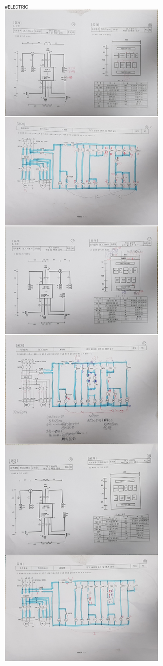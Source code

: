 #ELECTRIC
![](./IMAGES3/h16.jpg)
![](./IMAGES3/i16.jpg)
![](./IMAGES3/h17.jpg)
![](./IMAGES3/i17.jpg)
![](./IMAGES3/h18.jpg)
![](./IMAGES3/i18.jpg)
